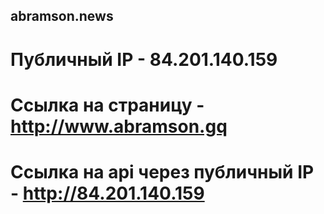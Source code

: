 ## abramson.news
# Публичный IP - 84.201.140.159
# Cсылка на страницу - http://www.abramson.gq
# Ссылка на api через публичный IP - http://84.201.140.159
